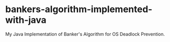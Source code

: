 # bankers-algorithm-implemented-with-java
My Java Implementation of Banker's Algorithm for OS Deadlock Prevention.

